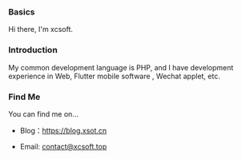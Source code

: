 ### Basics

Hi there, I'm xcsoft.

### Introduction

My common development language is PHP, and I have development experience in Web, Flutter mobile software , Wechat applet, etc. 

### Find Me

You can find me on...

  - Blog：<https://blog.xsot.cn>

  - Email: <contact@xcsoft.top>
